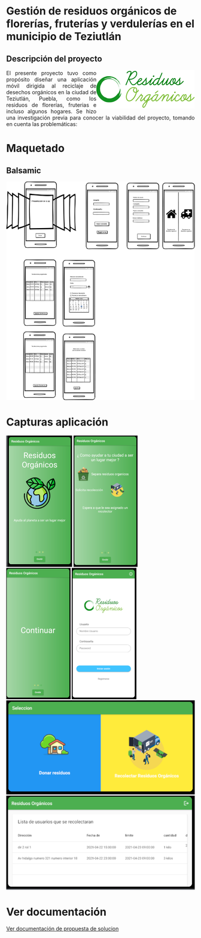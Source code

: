 # Gestión de residuos orgánicos de florerías, fruterías y verdulerías en el municipio de Teziutlán


## Descripción del proyecto


<img src="GithubDocs/logo.png" align="right" >

<p align="justify">
El presente proyecto  tuvo como propósito diseñar una aplicación móvil dirigida al reciclaje de desechos orgánicos en la ciudad de Teziutlán, Puebla, como los residuos de florerías, fruterias e incluso algunos hogares. Se hizo una investigación previa para conocer la viabilidad del proyecto, tomando en cuenta las problemáticas:
</p>


# Maquetado

## Balsamic
<img src="GithubDocs/Balsamic/maqueta 1.png" >

# Capturas aplicación



<img height=350 src="GithubDocs/Figma/Info1.png">
<img height=350 src="GithubDocs/Figma/Info2.png">
<img height=350 src="GithubDocs/Figma/Info3.png">
<img height=350 src="GithubDocs/Figma/login.png" >
<img width=600 src="GithubDocs/Figma/Rol.png">
<img width=600 src="GithubDocs/Figma/Recolector.png">

# Ver documentación

<a href="4-DESARROLLO DE LA PROPUESTA DE SOLUCIÓN-SOFTWARE.pdf"> Ver documentación de propuesta de solucion</a>